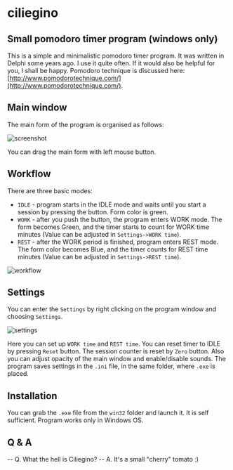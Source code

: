 # ciliegino
Small pomodoro timer program (windows only)
-------------------------------------------

This is a simple and minimalistic pomodoro timer program. 
It was written in Delphi some years ago. I use it quite often. If it would also be helpful for you, I shall be happy.
Pomodoro technique is discussed here: [http://www.pomodorotechnique.com/](http://www.pomodorotechnique.com/).

Main window
-----------

The main form of the program is organised as follows:

![screenshot](https://cloud.githubusercontent.com/assets/3508394/9248602/c4726d2c-41c5-11e5-8737-f38aa0dcdfaa.jpg)

You can drag the main form with left mouse button.

Workflow
--------

There are three basic modes:

* `IDLE` - program starts in the IDLE mode and waits until you start a session by pressing the button. Form color is green.
* `WORK` - after you push the button, the program enters WORK mode. The form becomes Green, and the timer starts to count for WORK time minutes (Value can be adjusted in `Settings->WORK time`).
* `REST` - after the WORK period is finished, program enters REST mode. The form color becomes Blue, and the timer counts for REST time minutes (Value can be adjusted in `Settings->REST time`). 

![workflow](https://cloud.githubusercontent.com/assets/3508394/9248985/8388c01e-41c9-11e5-93ff-7136e1049b63.png)

Settings
--------
You can enter the `Settings` by right clicking on the program window and choosing `Settings`.

![settings](https://cloud.githubusercontent.com/assets/3508394/9252003/da9095ac-41de-11e5-81e1-09adf85df042.jpg)

Here you can set up `WORK time` and `REST time`.
You can reset timer to IDLE by pressing `Reset` button. The session counter is reset by `Zero` button.
Also you can adjust opacity of the main window and enable/disable sounds.
The program saves settings in the `.ini` file, in the same folder, where `.exe` is placed.

Installation
------------
You can grab the `.exe` file from the `win32` folder and launch it. It is self sufficient. Program works only in Windows OS.

Q & A
-----
-- Q. What the hell is Ciliegino?
-- A. It's a small "cherry" tomato :)






